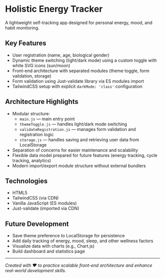 # Holistic Energy Tracker

A lightweight self-tracking app designed for personal energy, mood, and habit monitoring.

## Key Features
- User registration (name, age, biological gender)
- Dynamic theme switching (light/dark mode) using a custom toggle with white SVG icons (sun/moon)
- Front-end architecture with separated modules (theme toggle, form validation, storage)
- Form validation using Just-validate library via ES modules import
- TailwindCSS setup with explicit `darkMode: 'class'` configuration

## Architecture Highlights
- Modular structure:
  - `main.js` — main entry point
  - `themeToggle.js` — handles light/dark mode switching
  - `validateRegistration.js` — manages form validation and registration logic
  - `storage.js` — handles saving and retrieving user data from LocalStorage
- Separation of concerns for easier maintenance and scalability
- Flexible data model prepared for future features (energy tracking, cycle tracking, analytics)
- Modern import/export module structure without external bundlers

## Technologies
- HTML5
- TailwindCSS (via CDN)
- Vanilla JavaScript (ES modules)
- Just-validate (imported via CDN)

## Future Development
- Save theme preference to LocalStorage for persistence
- Add daily tracking of energy, mood, sleep, and other wellness factors
- Visualize data with charts (e.g., Chart.js)
- Build dashboard and statistics page

---

*Created with ❤️ to practice scalable front-end architecture and enhance real-world development skills.*

